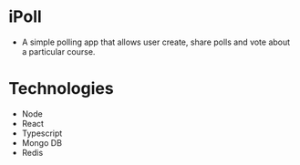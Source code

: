 # iPoll

- A simple polling app that allows user create, share polls and vote about a particular course.

# Technologies

- Node
- React
- Typescript
- Mongo DB
- Redis
